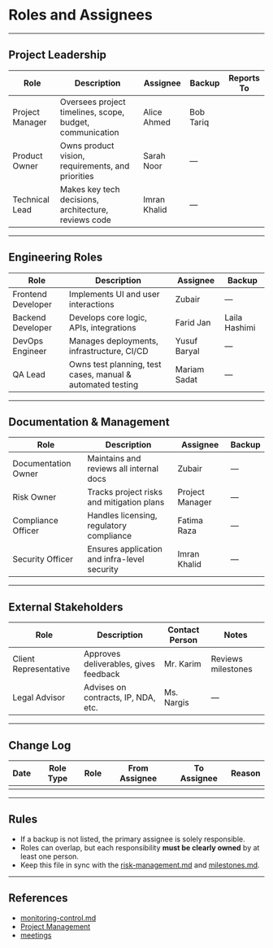 <!--
START OF: roles-and-assignees.md
Purpose: This document outlines all major roles in the project and who is responsible (or assigned) to each role. It ensures clarity on ownership and accountability for key areas of the project.
Update Frequency: Should be updated whenever a team member is assigned or re-assigned, or when roles are added/removed.
Location: docs/project-management/roles-and-assignees.md
-->

# Roles and Assignees

---

## Project Leadership

| Role            | Description                                              | Assignee     | Backup    | Reports To |
|-----------------|----------------------------------------------------------|--------------|-----------|------------|
| Project Manager | Oversees project timelines, scope, budget, communication | Alice Ahmed  | Bob Tariq |            |
| Product Owner   | Owns product vision, requirements, and priorities        | Sarah Noor   | —         |            |
| Technical Lead  | Makes key tech decisions, architecture, reviews code     | Imran Khalid | —         |            |

---

## Engineering Roles

| Role               | Description                                                | Assignee     | Backup        |
|--------------------|------------------------------------------------------------|--------------|---------------|
| Frontend Developer | Implements UI and user interactions                        | Zubair       | —             |
| Backend Developer  | Develops core logic, APIs, integrations                    | Farid Jan    | Laila Hashimi |
| DevOps Engineer    | Manages deployments, infrastructure, CI/CD                 | Yusuf Baryal | —             |
| QA Lead            | Owns test planning, test cases, manual & automated testing | Mariam Sadat | —             |

---

## Documentation & Management

| Role                | Description                                  | Assignee        | Backup |
|---------------------|----------------------------------------------|-----------------|--------|
| Documentation Owner | Maintains and reviews all internal docs      | Zubair          | —      |
| Risk Owner          | Tracks project risks and mitigation plans    | Project Manager | —      |
| Compliance Officer  | Handles licensing, regulatory compliance     | Fatima Raza     | —      |
| Security Officer    | Ensures application and infra-level security | Imran Khalid    | —      |

---

## External Stakeholders

| Role                  | Description                           | Contact Person | Notes              |
|-----------------------|---------------------------------------|----------------|--------------------|
| Client Representative | Approves deliverables, gives feedback | Mr. Karim      | Reviews milestones |
| Legal Advisor         | Advises on contracts, IP, NDA, etc.   | Ms. Nargis     | —                  |

---

## Change Log


| Date | Role Type | Role | From Assignee | To Assignee | Reason |
|------|-----------|------|---------------|-------------|--------|
|      |           |      |               |             |        |


---

## Rules

- If a backup is not listed, the primary assignee is solely responsible.
- Roles can overlap, but each responsibility **must be clearly owned** by at least one person.
- Keep this file in sync with the [risk-management.md](risk-management.md) and [milestones.md](milestones.md).

---

## References

- [monitoring-control.md](monitoring-control.md)
- [Project Management](README.md)
- [meetings](../meetings/README.md)

<!-- END OF roles-and-assignees.md -->
